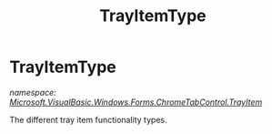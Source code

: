 ﻿---
title: TrayItemType
---

# TrayItemType
_namespace: [Microsoft.VisualBasic.Windows.Forms.ChromeTabControl.TrayItem](N-Microsoft.VisualBasic.Windows.Forms.ChromeTabControl.TrayItem.html)_

The different tray item functionality types.




